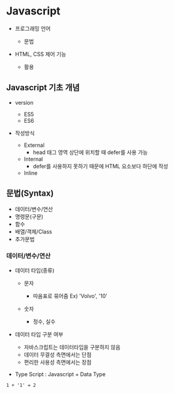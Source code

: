 # Javascript

- 프로그래밍 언어
  - 문법

- HTML, CSS 제어 기능
  - 활용

## Javascript 기초 개념

  - version
    - ES5
    - ES6

  - 작성방식
    - External
      - head 태그 영역 상단에 위치할 때 defer를 사용 가능
    - Internal
      - defer를 사용하지 못하기 때문에 HTML 요소보다 하단에 작성
    - Inline

## 문법(Syntax)

  - 데이터/변수/연산
  - 명령문(구문)
  - 함수
  - 배열/객체/Class
  - 추가문법

### 데이터/변수/연산

- 데이터 타입(종류)
  - 문자
    - 따옴표로 묶어줌
    Ex) 'Volvo', '10'

  - 숫자
    - 정수, 실수

- 데이터 타입 구분 여부
  - 자바스크립트는 데이터타입을 구분하지 않음
  - 데이터 무결성 측면에서는 단점
  - 편리한 사용성 측면에서는 장점

- Type Script : Javascript + Data Type

```
1 + '1' = 2
```